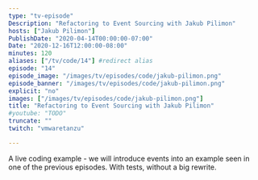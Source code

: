```yaml
---
type: "tv-episode"
Description: "Refactoring to Event Sourcing with Jakub Pilimon"
hosts: ["Jakub Pilimon"]
PublishDate: "2020-04-14T00:00:00-07:00"
Date: "2020-12-16T12:00:00-08:00"
minutes: 120
aliases: ["/tv/code/14"] #redirect alias
episode: "14"
episode_image: "/images/tv/episodes/code/jakub-pilimon.png"
episode_banner: "/images/tv/episodes/code/jakub-pilimon.png"
explicit: "no"
images: ["/images/tv/episodes/code/jakub-pilimon.png"]
title: "Refactoring to Event Sourcing with Jakub Pilimon"
#youtube: "TODO"
truncate: ""
twitch: "vmwaretanzu"

---
```


A live coding example - we will introduce events into an example seen in one of the previous episodes. With tests, without a big rewrite.